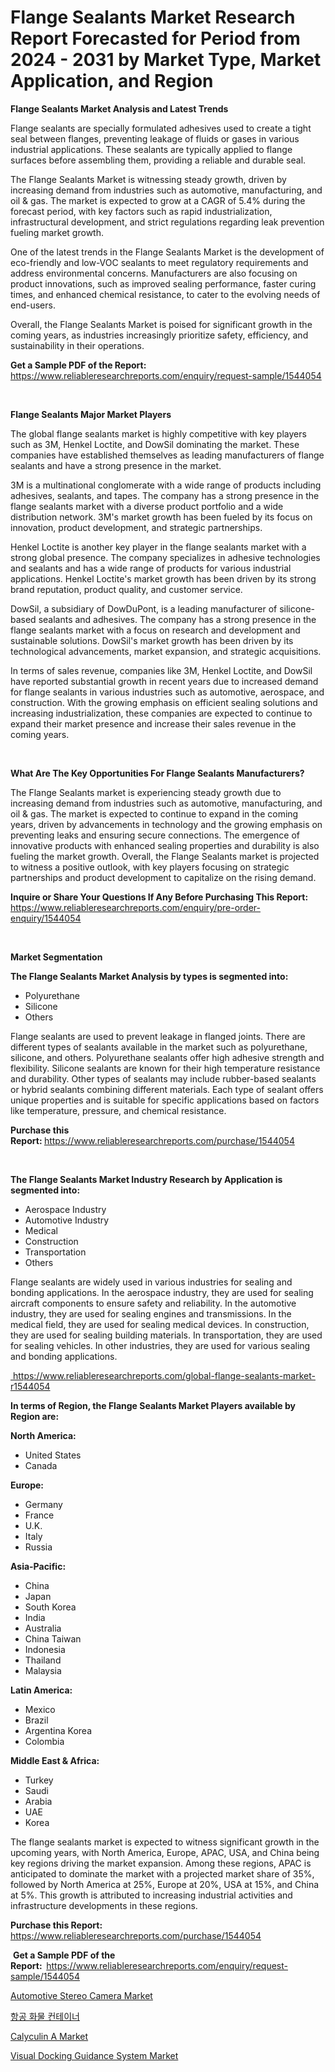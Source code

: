 <p><h1>Flange Sealants Market Research Report Forecasted for Period from 2024 -  2031 by Market Type, Market Application, and Region</h1></p><p><strong>Flange Sealants Market Analysis and Latest Trends</strong></p>
<p><p>Flange sealants are specially formulated adhesives used to create a tight seal between flanges, preventing leakage of fluids or gases in various industrial applications. These sealants are typically applied to flange surfaces before assembling them, providing a reliable and durable seal.</p><p>The Flange Sealants Market is witnessing steady growth, driven by increasing demand from industries such as automotive, manufacturing, and oil & gas. The market is expected to grow at a CAGR of 5.4% during the forecast period, with key factors such as rapid industrialization, infrastructural development, and strict regulations regarding leak prevention fueling market growth.</p><p>One of the latest trends in the Flange Sealants Market is the development of eco-friendly and low-VOC sealants to meet regulatory requirements and address environmental concerns. Manufacturers are also focusing on product innovations, such as improved sealing performance, faster curing times, and enhanced chemical resistance, to cater to the evolving needs of end-users.</p><p>Overall, the Flange Sealants Market is poised for significant growth in the coming years, as industries increasingly prioritize safety, efficiency, and sustainability in their operations.</p></p>
<p><strong>Get a Sample PDF of the Report:&nbsp;</strong> <a href="https://www.reliableresearchreports.com/enquiry/request-sample/1544054">https://www.reliableresearchreports.com/enquiry/request-sample/1544054</a></p>
<p>&nbsp;</p>
<p><strong>Flange Sealants Major Market Players</strong></p>
<p><p>The global flange sealants market is highly competitive with key players such as 3M, Henkel Loctite, and DowSil dominating the market. These companies have established themselves as leading manufacturers of flange sealants and have a strong presence in the market.</p><p>3M is a multinational conglomerate with a wide range of products including adhesives, sealants, and tapes. The company has a strong presence in the flange sealants market with a diverse product portfolio and a wide distribution network. 3M's market growth has been fueled by its focus on innovation, product development, and strategic partnerships.</p><p>Henkel Loctite is another key player in the flange sealants market with a strong global presence. The company specializes in adhesive technologies and sealants and has a wide range of products for various industrial applications. Henkel Loctite's market growth has been driven by its strong brand reputation, product quality, and customer service.</p><p>DowSil, a subsidiary of DowDuPont, is a leading manufacturer of silicone-based sealants and adhesives. The company has a strong presence in the flange sealants market with a focus on research and development and sustainable solutions. DowSil's market growth has been driven by its technological advancements, market expansion, and strategic acquisitions.</p><p>In terms of sales revenue, companies like 3M, Henkel Loctite, and DowSil have reported substantial growth in recent years due to increased demand for flange sealants in various industries such as automotive, aerospace, and construction. With the growing emphasis on efficient sealing solutions and increasing industrialization, these companies are expected to continue to expand their market presence and increase their sales revenue in the coming years.</p></p>
<p>&nbsp;</p>
<p><strong>What Are The Key Opportunities For Flange Sealants Manufacturers?</strong></p>
<p><p>The Flange Sealants market is experiencing steady growth due to increasing demand from industries such as automotive, manufacturing, and oil & gas. The market is expected to continue to expand in the coming years, driven by advancements in technology and the growing emphasis on preventing leaks and ensuring secure connections. The emergence of innovative products with enhanced sealing properties and durability is also fueling the market growth. Overall, the Flange Sealants market is projected to witness a positive outlook, with key players focusing on strategic partnerships and product development to capitalize on the rising demand.</p></p>
<p><strong>Inquire or Share Your Questions If Any Before Purchasing This Report:</strong> <a href="https://www.reliableresearchreports.com/enquiry/pre-order-enquiry/1544054">https://www.reliableresearchreports.com/enquiry/pre-order-enquiry/1544054</a></p>
<p>&nbsp;</p>
<p><strong>Market Segmentation</strong></p>
<p><strong>The Flange Sealants Market Analysis by types is segmented into:</strong></p>
<p><ul><li>Polyurethane</li><li>Silicone</li><li>Others</li></ul></p>
<p><p>Flange sealants are used to prevent leakage in flanged joints. There are different types of sealants available in the market such as polyurethane, silicone, and others. Polyurethane sealants offer high adhesive strength and flexibility. Silicone sealants are known for their high temperature resistance and durability. Other types of sealants may include rubber-based sealants or hybrid sealants combining different materials. Each type of sealant offers unique properties and is suitable for specific applications based on factors like temperature, pressure, and chemical resistance.</p></p>
<p><strong>Purchase this Report:&nbsp;</strong><a href="https://www.reliableresearchreports.com/purchase/1544054">https://www.reliableresearchreports.com/purchase/1544054</a></p>
<p>&nbsp;</p>
<p><strong>The Flange Sealants Market Industry Research by Application is segmented into:</strong></p>
<p><ul><li>Aerospace Industry</li><li>Automotive Industry</li><li>Medical</li><li>Construction</li><li>Transportation</li><li>Others</li></ul></p>
<p><p>Flange sealants are widely used in various industries for sealing and bonding applications. In the aerospace industry, they are used for sealing aircraft components to ensure safety and reliability. In the automotive industry, they are used for sealing engines and transmissions. In the medical field, they are used for sealing medical devices. In construction, they are used for sealing building materials. In transportation, they are used for sealing vehicles. In other industries, they are used for various sealing and bonding applications.</p></p>
<p><a href="https://www.reliableresearchreports.com/global-flange-sealants-market-r1544054">&nbsp;https://www.reliableresearchreports.com/global-flange-sealants-market-r1544054</a></p>
<p><strong>In terms of Region, the Flange Sealants Market Players available by Region are:</strong></p>
<p>
    <p> <strong> North America: </strong>
        <ul>
            <li>United States</li>
            <li>Canada</li>
        </ul>
        </p> 
    <p> <strong> Europe: </strong>
        <ul>
            <li>Germany</li>
            <li>France</li>
            <li>U.K.</li>
            <li>Italy</li>
            <li>Russia</li>
        </ul>
        </p> 
    <p> <strong> Asia-Pacific: </strong>
        <ul>
            <li>China</li>
            <li>Japan</li>
            <li>South Korea</li>
            <li>India</li>
            <li>Australia</li>
            <li>China Taiwan</li>
            <li>Indonesia</li>
            <li>Thailand</li>
            <li>Malaysia</li>
        </ul>
        </p> 
    <p> <strong> Latin America: </strong>
        <ul>
            <li>Mexico</li>
            <li>Brazil</li>
            <li>Argentina Korea</li>
            <li>Colombia</li>
        </ul>
        </p> 
    <p> <strong> Middle East & Africa: </strong>
        <ul>
            <li>Turkey</li>
            <li>Saudi</li>
            <li>Arabia</li>
            <li>UAE</li>
            <li>Korea</li>
        </ul>
    </p>
    </p>
<p><p>The flange sealants market is expected to witness significant growth in the upcoming years, with North America, Europe, APAC, USA, and China being key regions driving the market expansion. Among these regions, APAC is anticipated to dominate the market with a projected market share of 35%, followed by North America at 25%, Europe at 20%, USA at 15%, and China at 5%. This growth is attributed to increasing industrial activities and infrastructure developments in these regions.</p></p>
<p><strong>Purchase this Report: </strong><a href="https://www.reliableresearchreports.com/purchase/1544054">https://www.reliableresearchreports.com/purchase/1544054</a></p>
<p>&nbsp;<strong>Get a Sample PDF of the Report:&nbsp;&nbsp;</strong><a href="https://www.reliableresearchreports.com/enquiry/request-sample/1544054">https://www.reliableresearchreports.com/enquiry/request-sample/1544054</a></p>
<p><strong></strong></p>
<p><p><a href="https://medium.com/@adrainratke1972/automotive-stereo-camera-industry-analysis-report-its-market-size-growing-with-a-cagr-of-6-8-7e3bc8de2caa">Automotive Stereo Camera Market</a></p><p><a href="https://github.com/GabrielBlanda5656/Market-Research-Report-List-2/blob/main/90166605165.md">항공 화물 컨테이너</a></p><p><a href="https://github.com/gerrikabranch52024/Market-Research-Report-List-1/blob/main/calyculin-a-market.md">Calyculin A Market</a></p><p><a href="https://medium.com/@avnhan99_20208/deep-dive-into-the-visual-docking-guidance-system-market-itstrends-market-segmentation-and-2403f6be3357">Visual Docking Guidance System Market</a></p></p>